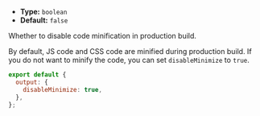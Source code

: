 - **Type:** `boolean`
- **Default:** `false`

Whether to disable code minification in production build.

By default, JS code and CSS code are minified during production build. If you do not want to minify the code, you can set `disableMinimize` to `true`.

```js
export default {
  output: {
    disableMinimize: true,
  },
};
```
